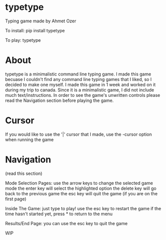 # typetype
Typing game made by Ahmet Ozer

To install: pip install typetype

To play: typetype

# About
typetype is a minimalistic command line typing game. I made this game becuase I couldn't find any command line typing games that I liked, so I decided to make one myself. I made this game in 1 week and worked on it during my trip to canada.
Since it is a minimalistic game, I did not include much text/instructions. In order to see the game's unwritten controls please read the Navigation section before playing the game.
# Cursor
If you would like to use the '|' cursor that I made, use the -cursor option when running the game
# Navigation
(read this section)

Mode Selection Pages:
use the arrow keys to change the selected game mode
the enter key will select the highlighted option
the delete key will go back to the previous game
the esc key will quit the game (if you are on the first page)

Inside The Game:
just type to play!
use the esc key to restart the game
if the time hasn't started yet, press * to return to the menu

Results/End Page:
you can use the esc key to quit the game



WIP
